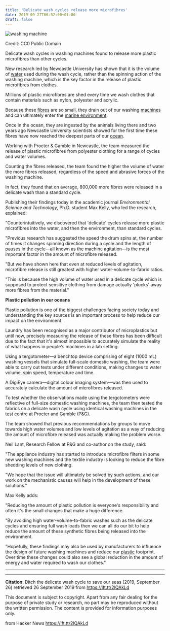```yaml
---
title: 'Delicate wash cycles release more microfibres'
date: 2019-09-27T06:52:00+01:00
draft: false
---
```


![washing machine](https://scx1.b-cdn.net/csz/news/800/2019/washingmachi.jpg "Credit: CC0 Public Domain")

Credit: CC0 Public Domain

Delicate wash cycles in washing machines found to release more plastic microfibres than other cycles.

New research led by Newcastle University has shown that it is the volume of [water](https://phys.org/tags/water/) used during the wash cycle, rather than the spinning action of the washing machine, which is the key factor in the release of plastic microfibres from clothes.

Millions of plastic microfibres are shed every time we wash clothes that contain materials such as nylon, polyester and acrylic.

Because these [fibres](https://phys.org/tags/fibres/) are so small, they drain out of our washing [machines](https://phys.org/tags/machines/) and can ultimately enter the [marine environment](https://phys.org/tags/marine+environment/).

Once in the ocean, they are ingested by the animals living there and two years ago Newcastle University scientists showed for the first time these fibres have now reached the deepest parts of our [ocean](https://phys.org/tags/ocean/).

Working with Procter & Gamble in Newcastle, the team measured the release of plastic microfibres from polyester clothing for a range of cycles and water volumes.

Counting the fibres released, the team found the higher the volume of water the more fibres released, regardless of the speed and abrasive forces of the washing machine.

In fact, they found that on average, 800,000 more fibres were released in a delicate wash than a standard cycle.

Publishing their findings today in the academic journal _Environmental Science and Technology_, Ph.D. student Max Kelly, who led the research, explained:

"Counterintuitively, we discovered that 'delicate' cycles release more plastic microfibres into the water, and then the environment, than standard cycles.

"Previous research has suggested the speed the drum spins at, the number of times it changes spinning direction during a cycle and the length of pauses in the cycle—all known as the machine agitation—is the most important factor in the amount of microfibre released.

"But we have shown here that even at reduced levels of agitation, microfibre release is still greatest with higher water-volume-to-fabric ratios.

"This is because the high volume of water used in a delicate cycle which is supposed to protect sensitive clothing from damage actually 'plucks' away more fibres from the material."

**Plastic pollution in our oceans**

Plastic pollution is one of the biggest challenges facing society today and understanding the key sources is an important process to help reduce our impact on the environment.

Laundry has been recognised as a major contributor of microplastics but until now, precisely measuring the release of these fibres has been difficult due to the fact that it's almost impossible to accurately simulate the reality of what happens in people's machines in a lab setting.

Using a tergotometer—a benchtop device comprising of eight (1000 mL) washing vessels that simulate full-scale domestic washing, the team were able to carry out tests under different conditions, making changes to water volume, spin speed, temperature and time.

A DigiEye camera—digital colour imaging system—was then used to accurately calculate the amount of microfibres released.

To test whether the observations made using the tergotometers were reflective of full-size domestic washing machines, the team then tested the fabrics on a delicate wash cycle using identical washing machines in the test centre at Procter and Gamble (P&G).

The team showed that previous recommendations by groups to move towards high water volumes and low levels of agitation as a way of reducing the amount of microfibre released was actually making the problem worse.

Neil Lant, Research Fellow at P&G and co-author on the study, said:

"The appliance industry has started to introduce microfibre filters in some new washing machines and the textile industry is looking to reduce the fibre shedding levels of new clothing.

"We hope that the issue will ultimately be solved by such actions, and our work on the mechanistic causes will help in the development of these solutions."

Max Kelly adds:

"Reducing the amount of plastic pollution is everyone's responsibility and often it's the small changes that make a huge difference.

"By avoiding high water-volume-to-fabric washes such as the delicate cycles and ensuring full wash loads then we can all do our bit to help reduce the amount of these synthetic fibres being released into the environment.

"Hopefully, these findings may also be used by manufacturers to influence the design of future washing machines and reduce our [plastic](https://phys.org/tags/plastic/) footprint. Over time these changes could also see a global reduction in the amount of energy and water required to wash our clothes."

* * *

* * *

**Citation**: Ditch the delicate wash cycle to save our seas (2019, September 26) retrieved 26 September 2019 from https://ift.tt/2lQAkLd

This document is subject to copyright. Apart from any fair dealing for the purpose of private study or research, no part may be reproduced without the written permission. The content is provided for information purposes only.

  
  
from Hacker News https://ift.tt/2lQAkLd